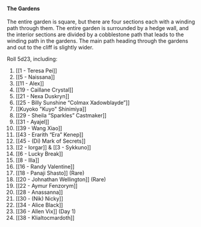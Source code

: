 #### The Gardens

The entire garden is square, but there are four sections each with a winding path through them. The entire garden is surrounded by a hedge wall, and the interior sections are divided by a cobblestone path that leads to the winding path in the gardens. The main path heading through the gardens and out to the cliff is slightly wider. 

  

Roll 5d23, including: 
1. [[1 - Teresa Pei]] 
2. [[5 - Naissana]]
3. [[11 - Alex]]
4. [[19 - Caillane Crystal]] 
5. [[21 - Nexa Duskryn]]
6. [[25 - Billy Sunshine “Colmax Xadowblayde”]]
7. [[Kuyoko "Kuyo" Shinimiya]]
8. [[29 - Sheila “Sparkles” Castmaker]] 
9. [[31 - Ayajel]]
10. [[39 - Wang Xiao]]
11. [[43 - Erarith “Era” Kenep]] 
12. [[45 - (Di) Mark of Secrets]]
13. [[2 - Iorgar]] & [[3 - Sykkuno]] 
14. [[6 - Lucky Break]]
15. [[8 - Illa]]
16. [[16 - Randy Valentine]]
17. [[18 - Panaji Shasto]] (Rare)
18. [[20 - Johnathan Wellington]] (Rare)
19. [[22 - Aymur Fenzorym]]
20. [[28 - Anassanna]]
21. [[30 - (Nik) Nicky]]
22. [[34 - Alice Black]]
23. [[36 - Allen Vix]] (Day 1)
24. [[38 - Klialtocmardoth]]


  
